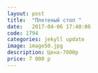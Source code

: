 ```yaml
---
layout: post
title:  "Плетеный стол "
date:   2017-04-06 17:40:06
code: 1794
categories: jekyll update
image: image50.jpg
description: Цена-7000р
price: 7 000 р
---
```

